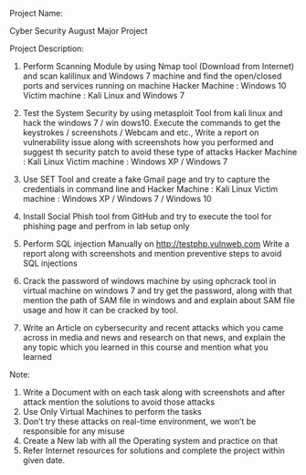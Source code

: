 Project Name:

Cyber Security August Major Project

Project Description:
1. Perform Scanning Module by using Nmap tool (Download from Internet) and scan kalilinux and
Windows 7 machine and find the open/closed ports and services running on machine
Hacker Machine : Windows 10
Victim machine : Kali Linux and Windows 7
2. Test the System Security by using metasploit Tool from kali linux and hack the windows 7 / win
dows10. Execute the commands to get the keystrokes / screenshots / Webcam and etc., Write
a report on vulnerability issue along with screenshots how you performed and suggest th
security patch to avoid these type of attacks
Hacker Machine : Kali Linux
Victim machine : Windows XP / Windows 7
3. Use SET Tool and create a fake Gmail page and try to capture the credentials in command line
and
Hacker Machine : Kali Linux
Victim machine : Windows XP / Windows 7 / Windows 10
4. Install Social Phish tool from GitHub and try to execute the tool for phishing page and perfrom
in lab setup only
5. Perform SQL injection Manually on http://testphp.vulnweb.com Write a report along with
screenshots and mention preventive steps to avoid SQL injections
6. Crack the password of windows machine by using ophcrack tool in virtual machine on windows
7 and try get the password, along with that mention the path of SAM file in windows and and
explain about SAM file usage and how it can be cracked by tool.

7. Write an Article on cybersecurity and recent attacks which you came across in media and news
and research on that news, and explain the any topic which you learned in this course and mention
what you learned

Note:
1. Write a Document with on each task along with screenshots and after attack mention the
solutions to avoid those attacks
2. Use Only Virtual Machines to perform the tasks
3. Don’t try these attacks on real-time environment, we won’t be responsible for any misuse
4. Create a New lab with all the Operating system and practice on that
5. Refer Internet resources for solutions and complete the project within given date.
